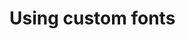 # Using custom fonts 


[Git branch]:(https://github.com/codiku/react-native-meteo/tree/005-EN-fonts)
[Alata-Regular.ttf]:(https://github.com/codiku/ressources/blob/master/Alata-Regular.ttf)